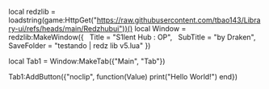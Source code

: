 local redzlib = loadstring(game:HttpGet("https://raw.githubusercontent.com/tbao143/Library-ui/refs/heads/main/Redzhubui"))()
local Window = redzlib:MakeWindow({
  Title = "S1lent Hub : OP",
  SubTitle = "by Draken",
  SaveFolder = "testando | redz lib v5.lua"
})

local Tab1 = Window:MakeTab({"Main", "Tab"}) 

Tab1:AddButton({"noclip", function(Value)
print("Hello World!")
end})
